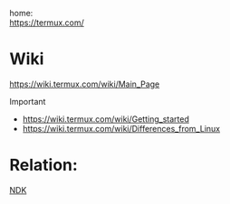 home:  
https://termux.com/

# Wiki
https://wiki.termux.com/wiki/Main_Page

Important
- https://wiki.termux.com/wiki/Getting_started
- https://wiki.termux.com/wiki/Differences_from_Linux


# Relation:
[NDK](https://developer.android.com/ndk)
